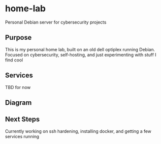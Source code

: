 # home-lab
Personal Debian server for cybersecurity projects

## Purpose
This is my personal home lab, built on an old dell optiplex running Debian. Focused on cybersecurity, self-hosting, and just experimenting with stuff I find cool

## Services
TBD for now

## Diagram

## Next Steps
Currently working on ssh hardening, installing docker, and getting a few services running


